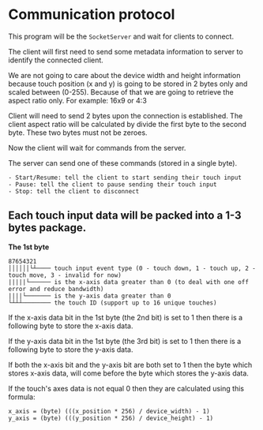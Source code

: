 # Communication protocol

This program will be the `SocketServer` and wait for clients to connect.

The client will first need to send some metadata information to server to identify the connected client.

We are not going to care about the device width and height information because touch position (x and y) is going to be stored in 2 bytes only and scaled between (0-255). Because of that we are going to retrieve the aspect ratio only. For example: 16x9 or 4:3

Client will need to send 2 bytes upon the connection is established. The client aspect ratio will be calculated by divide the first byte to the second byte. These two bytes must not be zeroes.

Now the client will wait for commands from the server.

The server can send one of these commands (stored in a single byte).

```
- Start/Resume: tell the client to start sending their touch input
- Pause: tell the client to pause sending their touch input
- Stop: tell the client to disconnect
```

## Each touch input data will be packed into a 1-3 bytes package.

__The 1st byte__

```
87654321
││││││└┴──── touch input event type (0 - touch down, 1 - touch up, 2 - touch move, 3 - invalid for now)
|||||└────── is the x-axis data greater than 0 (to deal with one off error and reduce bandwidth)
||||└─────── is the y-axis data greater than 0
└┴┴┴──────── the touch ID (support up to 16 unique touches)
```

If the x-axis data bit in the 1st byte (the 2nd bit) is set to 1 then there is a following byte to store the x-axis data.

If the y-axis data bit in the 1st byte (the 3rd bit) is set to 1 then there is a following byte to store the y-axis data.

If both the x-axis bit and the y-axis bit are both set to 1 then the byte which stores x-axis data, will come before the byte which stores the y-axis data.

If the touch's axes data is not equal 0 then they are calculated using this formula:

```
x_axis = (byte) (((x_position * 256) / device_width) - 1)
y_axis = (byte) (((y_position * 256) / device_height) - 1)
```
